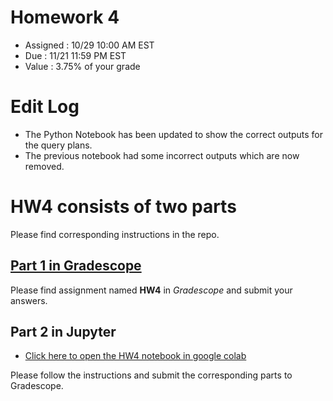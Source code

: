 # Homework 4
* Assigned : 10/29 10:00 AM EST
* Due : 11/21 11:59 PM EST 
* Value : 3.75% of your grade

# Edit Log
* The Python Notebook has been updated to show the correct outputs for the query plans.
* The previous notebook had some incorrect outputs which are now removed.

# HW4 consists of two parts

Please find corresponding instructions in the repo.

## [Part 1 in Gradescope](https://www.gradescope.com)

Please find assignment named **HW4** in *Gradescope* and submit your answers.

## Part 2 in Jupyter

* [Click here to open the HW4 notebook in google colab](https://github.com/w4111/hw4-f24/blob/main/hw4_part2.ipynb)

Please follow the instructions and submit the corresponding parts to Gradescope.
